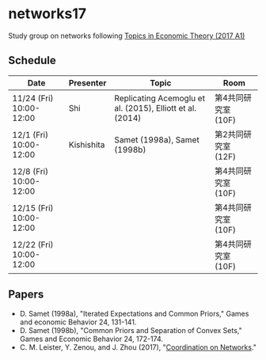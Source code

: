 # networks17
Study group on networks
following [Topics in Economic Theory (2017 A1)](http://www.oyama.e.u-tokyo.ac.jp/theory17/)

## Schedule

| Date                    | Presenter  | Topic                                                      | Room              |
| ----------------------- | ---------- | ---------------------------------------------------------- | ----------------- |
| 11/24 (Fri) 10:00-12:00 | Shi        | Replicating Acemoglu et al. (2015), Elliott et al. (2014)  | 第4共同研究室 (10F) |
| 12/1 (Fri) 10:00-12:00  | Kishishita | Samet (1998a), Samet (1998b)                               | 第2共同研究室 (12F) |
| 12/8 (Fri) 10:00-12:00  |            |                                                            | 第4共同研究室 (10F) |
| 12/15 (Fri) 10:00-12:00 |            |                                                            | 第4共同研究室 (10F) |
| 12/22 (Fri) 10:00-12:00 |            |                                                            | 第4共同研究室 (10F) |

## Papers

* D. Samet (1998a),
  "Iterated Expectations and Common Priors," Games and economic Behavior 24, 131-141.
* D. Samet (1998b),
  "Common Priors and Separation of Convex Sets," Games and Economic Behavior 24, 172-174.
* C. M. Leister, Y. Zenou, and J. Zhou (2017),
  "[Coordination on Networks](https://ssrn.com/abstract=3061825)."
